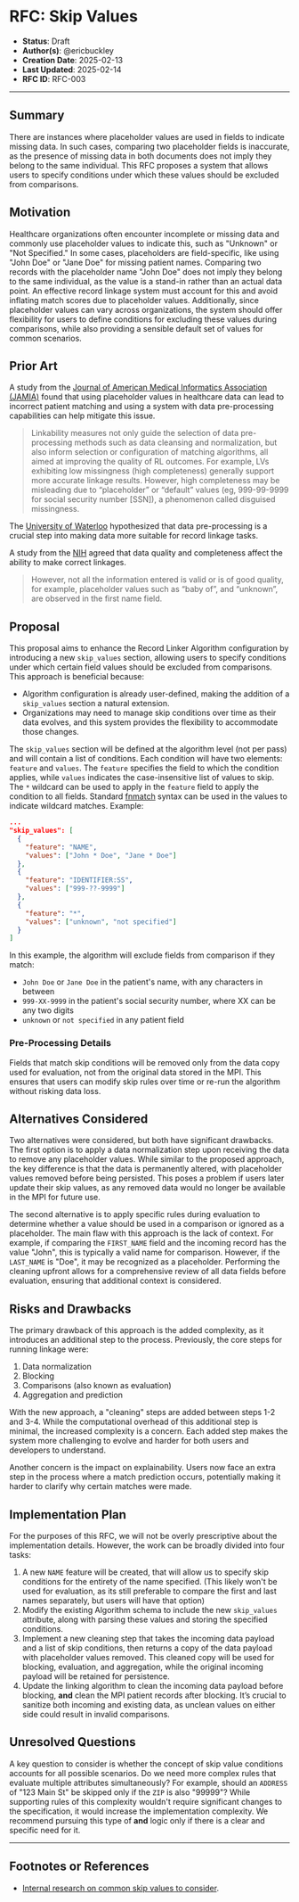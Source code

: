 # RFC: Skip Values

- **Status**: Draft
- **Author(s)**: @ericbuckley
- **Creation Date**: 2025-02-13
- **Last Updated**: 2025-02-14
- **RFC ID**: RFC-003

---

## Summary

There are instances where placeholder values are used in fields to indicate missing data.
In such cases, comparing two placeholder fields is inaccurate, as the presence of missing
data in both documents does not imply they belong to the same individual. This RFC
proposes a system that allows users to specify conditions under which these values should
be excluded from comparisons.

## Motivation

Healthcare organizations often encounter incomplete or missing data and commonly use
placeholder values to indicate this, such as "Unknown" or "Not Specified." In some cases,
placeholders are field-specific, like using "John Doe" or "Jane Doe" for missing patient
names. Comparing two records with the placeholder name "John Doe" does not imply they
belong to the same individual, as the value is a stand-in rather than an actual data point.
An effective record linkage system must account for this and avoid inflating match scores
due to placeholder values. Additionally, since placeholder values can vary across
organizations, the system should offer flexibility for users to define conditions for
excluding these values during comparisons, while also providing a sensible default set of
values for common scenarios.

## Prior Art

A study from the
[Journal of American Medical Informatics Association (JAMIA)](https://academic.oup.com/jamia/article/31/11/2651/7762307)
found that using placeholder values in healthcare data can lead to incorrect patient
matching and using a system with data pre-processing capabilities can help mitigate this issue.
> Linkability measures not only guide the selection of data pre-processing methods such as data cleansing and normalization, but also inform selection or configuration of matching algorithms, all aimed at improving the quality of RL outcomes. For example, LVs exhibiting low missingness (high completeness) generally support more accurate linkage results. However, high completeness may be misleading due to “placeholder” or “default” values (eg, 999-99-9999 for social security number [SSN]), a phenomenon called disguised missingness.

The [University of Waterloo](https://uwaterloo.ca/networks-lab/blog/pre-processing-recordlinkage)
hypothesized that data pre-processing is a crucial step into making data more suitable for
record linkage tasks.

A study from the [NIH](https://pmc.ncbi.nlm.nih.gov/articles/PMC10448229/) agreed that data
quality and completeness affect the ability to make correct linkages.
> However, not all the information entered is valid or is of good quality, for example, placeholder values such as “baby of”, and “unknown”, are observed in the first name field.

## Proposal

This proposal aims to enhance the Record Linker Algorithm configuration by introducing a
new `skip_values` section, allowing users to specify conditions under which certain field
values should be excluded from comparisons. This approach is beneficial because:
- Algorithm configuration is already user-defined, making the addition of a
    `skip_values` section a natural extension.
- Organizations may need to manage skip conditions over time as their data evolves,
    and this system provides the flexibility to accommodate those changes.

The `skip_values` section will be defined at the algorithm level (not per pass) and will
contain a list of conditions. Each condition will have two elements: `feature` and `values`.
The `feature` specifies the field to which the condition applies, while `values` indicates
the case-insensitive list of values to skip. The `*` wildcard can be used to apply in the
`feature` field to apply the condition to all fields. Standard [fnmatch](https://docs.python.org/3/library/fnmatch.html)
syntax can be used in the values to indicate wildcard matches. Example:

```json
...
"skip_values": [
  {
    "feature": "NAME",
    "values": ["John * Doe", "Jane * Doe"]
  },
  {
    "feature": "IDENTIFIER:SS",
    "values": ["999-??-9999"]
  },
  {
    "feature": "*",
    "values": ["unknown", "not specified"]
  }
]
```

In this example, the algorithm will exclude fields from comparison if they match:
- `John Doe` or `Jane Doe` in the patient's name, with any characters in between
- `999-XX-9999` in the patient's social security number, where XX can be any two digits
- `unknown` or `not specified` in any patient field

### Pre-Processing Details

Fields that match skip conditions will be removed only from the data copy used for
evaluation, not from the original data stored in the MPI. This ensures that users can
modify skip rules over time or re-run the algorithm without risking data loss.

## Alternatives Considered

Two alternatives were considered, but both have significant drawbacks. The first option is
to apply a data normalization step upon receiving the data to remove any placeholder values.
While similar to the proposed approach, the key difference is that the data is permanently
altered, with placeholder values removed before being persisted. This poses a problem if
users later update their skip values, as any removed data would no longer be available in
the MPI for future use.

The second alternative is to apply specific rules during evaluation to determine whether a
value should be used in a comparison or ignored as a placeholder. The main flaw with this
approach is the lack of context. For example, if comparing the `FIRST_NAME` field and the
incoming record has the value "John", this is typically a valid name for comparison.
However, if the `LAST_NAME` is "Doe", it may be recognized as a placeholder. Performing the
cleaning upfront allows for a comprehensive review of all data fields before evaluation,
ensuring that additional context is considered.

## Risks and Drawbacks

The primary drawback of this approach is the added complexity, as it introduces an
additional step to the process. Previously, the core steps for running linkage were:
1. Data normalization
2. Blocking
3. Comparisons (also known as evaluation)
4. Aggregation and prediction

With the new approach, a "cleaning" steps are added between steps 1-2 and 3-4. While the
computational overhead of this additional step is minimal, the increased complexity is a
concern. Each added step makes the system more challenging to evolve and harder for both
users and developers to understand.

Another concern is the impact on explainability. Users now face an extra step in the
process where a match prediction occurs, potentially making it harder to clarify why
certain matches were made.

## Implementation Plan

For the purposes of this RFC, we will not be overly prescriptive about the implementation
details. However, the work can be broadly divided into four tasks:
1. A new `NAME` feature will be created, that will allow us to specify skip conditions
    for the entirety of the name specified. (This likely won't be used for evaluation,
    as its still preferable to compare the first and last names separately, but users
    will have that option)
2. Modify the existing Algorithm schema to include the new `skip_values` attribute,
    along with parsing these values and storing the specified conditions.
3. Implement a new cleaning step that takes the incoming data payload and a list of skip
    conditions, then returns a copy of the data payload with placeholder values removed.
    This cleaned copy will be used for blocking, evaluation, and aggregation, while the
    original incoming payload will be retained for persistence.
4. Update the linking algorithm to clean the incoming data payload before blocking, **and**
    clean the MPI patient records after blocking. It’s crucial to sanitize both incoming
    and existing data, as unclean values on either side could result in invalid comparisons.

## Unresolved Questions

A key question to consider is whether the concept of skip value conditions accounts for all
possible scenarios. Do we need more complex rules that evaluate multiple attributes
simultaneously? For example, should an `ADDRESS` of "123 Main St" be skipped only if the
`ZIP` is also "99999"? While supporting rules of this complexity wouldn't require
significant changes to the specification, it would increase the implementation complexity.
We recommend pursuing this type of **and** logic only if there is a clear and specific need
for it.

---

## Footnotes or References

- [Internal research on common skip values to consider](https://cdc.sharepoint.com/:w:/r/teams/OPHDST-IRD-DIBBs/_layouts/15/Doc.aspx?sourcedoc=%7B543cf7ff-8992-41aa-8595-5b49194b5c3a%7D&action=editnew).
